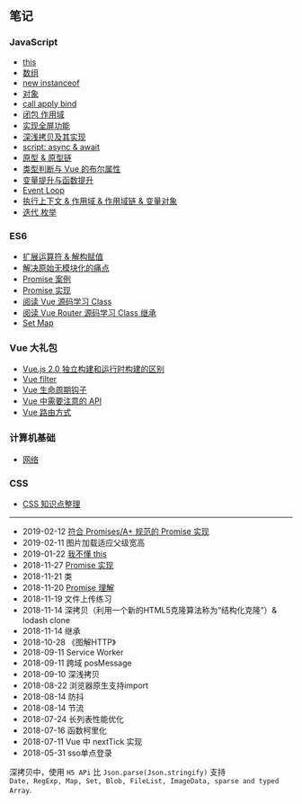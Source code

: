 ## 笔记

### JavaScript

- [this](https://github.com/ShiRouMi/blog/issues/1)
- [数组](https://github.com/ShiRouMi/blog/issues/2)
- [new instanceof](https://github.com/ShiRouMi/blog/issues/3)
- [对象](https://github.com/ShiRouMi/blog/issues/4)
- [call apply bind](https://github.com/ShiRouMi/blog/issues/5)
- [闭包 作用域](https://github.com/ShiRouMi/blog/issues/6)
- [实现全屏功能](https://github.com/ShiRouMi/blog/issues/11)
- [深浅拷贝及其实现](https://github.com/ShiRouMi/blog/issues/13)
- [script: async & await](https://github.com/ShiRouMi/blog/issues/18)
- [原型 & 原型链](https://github.com/ShiRouMi/blog/issues/19)
- [类型判断与 Vue 的布尔属性](https://github.com/ShiRouMi/blog/issues/22)
- [变量提升与函数提升](https://github.com/ShiRouMi/blog/issues/23)
- [Event Loop](https://github.com/ShiRouMi/blog/issues/25)
- [执行上下文 & 作用域 & 作用域链 & 变量对象](https://github.com/ShiRouMi/blog/issues/26)
- [迭代 枚举](https://github.com/ShiRouMi/blog/issues/29)

### ES6

- [扩展运算符 & 解构赋值](https://github.com/ShiRouMi/blog/issues/7)
- [解决原始无模块化的痛点](https://github.com/ShiRouMi/blog/issues/8)
- [Promise 案例](https://github.com/ShiRouMi/blog/issues/10)
- [Promise 实现](https://github.com/ShiRouMi/blog/issues/12)
- [阅读 Vue 源码学习 Class](https://github.com/ShiRouMi/blog/issues/20)
- [阅读 Vue Router 源码学习 Class 继承](https://github.com/ShiRouMi/blog/issues/21)
- [Set Map](https://github.com/ShiRouMi/blog/issues/28)

### Vue 大礼包

- [Vue.js 2.0 独立构建和运行时构建的区别](https://github.com/ShiRouMi/blog/issues/9)
- [Vue filter](https://github.com/ShiRouMi/blog/issues/14)
- [Vue 生命周期钩子](https://github.com/ShiRouMi/blog/issues/15)
- [Vue 中需要注意的 API](https://github.com/ShiRouMi/blog/issues/16)
- [Vue 路由方式](https://github.com/ShiRouMi/blog/issues/27)

### 计算机基础

- [网络](https://github.com/ShiRouMi/blog/issues/17)


### CSS

- [CSS 知识点整理](https://github.com/ShiRouMi/blog/issues/24)

--------------------
- 2019-02-12 [符合 Promises/A+ 规范的 Promise 实现](./Promise/FPromise.js)
- 2019-02-11 图片加载适应父级宽高
- 2019-01-22 [我不懂 this](https://github.com/ShiRouMi/blog/issues/1)  
- 2018-11-27 [Promise 实现](./Promise/FePromise.js)
- 2018-11-21 类
- 2018-11-20 [Promise 理解](./Promise/Promise.md)
- 2018-11-19 文件上传练习
- 2018-11-14 深拷贝（利用一个新的HTML5克隆算法称为“结构化克隆”）& lodash clone
- 2018-11-14 继承
- 2018-10-28 《图解HTTP》
- 2018-09-11 Service Worker
- 2018-09-11 跨域 posMessage
- 2018-09-10 深浅拷贝
- 2018-08-22 浏览器原生支持import 
- 2018-08-14 防抖
- 2018-08-14 节流
- 2018-07-24 长列表性能优化 
- 2018-07-16 函数柯里化
- 2018-07-11 Vue 中 nextTick 实现
- 2018-05-31 sso单点登录


深拷贝中，使用 `H5 APi` 比 `Json.parse(Json.stringify)` 支持  
`Date, RegExp, Map, Set, Blob, FileList, ImageData, sparse and typed Array`.
